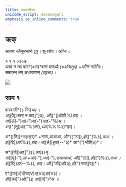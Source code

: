 ```yaml
---
title: वारवन्तीयम्
unicode_script: devanagari  
emphasis_as_inline_comments: true
---   
```


## ऋक्
सायणः कौथुमभाष्ये [ऽत्र](https://archive.org/details/SamaVedaSanhitaWithSayanabhashyaVolume1SatyavrataSamasrami1874bis/page/n155)। शुनःशेपः। अग्निः।

१ १ १ ०२०७  
अश्वं न त्वा वार*(=ल)*वन्तं वन्दध्यै *(=वन्दितुम्)* +अग्निं नमोभिः।  
सम्राजन् तम् अध्वराणाम् *(प्रवृत्ताः)*।

![](../../images/agni-on-a-ram-drawn-charriot-speeding-towards-the-vedI.jpg)


## साम १
<div class="audioEmbed"  caption="रामानुजार्यः 1974 " src="https://archive
.org/download/jaiminIya-sAma-gAna-paravastu-tradition-rAmAnuja/vAravantIyam.mp3"></div>
<div class="audioEmbed"  caption="गोपालार्यः 2015  " src="https://archive
.org/download/jaiminIya-sAma-gAna-paravastu-tradition-gopAla-2015/vAravantIyam.mp3"></div>
<div class="audioEmbed"  caption="गोपाल-विश्वासयोर् अनुवचनम् 2018 1x" src="https://archive
.org/download/jaiminIya-sAma-gAna-paravastu-tradition-anuvachanam-gopAla-vishvAsa-2018/vAravantIyam.mp3"></div>
<div class="audioEmbed"  caption="गोपाल-विश्वासयोर् अनुवचनम् 2018 1.5x" src="https://archive
.org/download/jaiminIya-sAma-gAna-paravastu-tradition-anuvachanam-gopAla-vishvAsa-2018-150p-speed/vAravantIyam.mp3"></div>

वारवन्ती*(३ ~~न्ति~~)*यम् ।  
अ*([पै])*श्वन् न त्वा*(["]३)*, औ*(["])*हॊहो*(%)*हाइ ।  
वा*([ले]-")*रा*(-")*वा*(-")*न्ता*(-"%)*म् ।  
वन्*("[तु])*दा*(''%३~~ता~~)*,ध्या*(%%%३)*हाइ।

अ*([ति])*ग्नाइन्*(~~र्~~)* +नामा,आआआ, औ*(["टा]),*हो*(["]%३)*,वाअ ।  
इ*([टि])*हा*(%३)*,हाइ। उ*([ले])*हुवा*(--"३)* आ*(")*भीहि*(v)*।

स*([पो])*म्रा*(["]३)*,जा*(३)*न्,  
ता*([घृ]-")*,मा +आ*(-")*,ध्वा*(-")*,राआआआ, औ*(["टा])*,हो*(["]%३)*,वाअ ।  
इ*([टि])*हा*(--%३)*, हाइ। औ*(["ठौ])*हो*(३)*,हो*(")*णाम्*([प])*।
  
ए*([पा])*ऎ हिया*(V)*म्*(V३)*हा*(V३)*।  
हॊ*([का]")*ओ*(")*इ, डा*([प]")*अ ॥  

